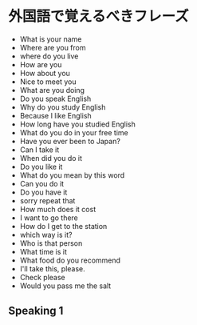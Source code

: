 # 外国語で覚えるべきフレーズ

- What is your name
- Where are you from
- where do you live
- How are you
- How about you
- Nice to meet you
- What are you doing
- Do you speak English
- Why do you study English
- Because I like English
- How long have you studied English
- What do you do in your free time
- Have you ever been to Japan?
- Can I take it
- When did you do it
- Do you like it
- What do you mean by this word
- Can you do it
- Do you have it
- sorry repeat that
- How much does it cost
- I want to go there
- How do I get to the station
- which way is it?
- Who is that person
- What time is it
- What food do you recommend
- I'll take this, please.
- Check please
- Would you pass me the salt

## Speaking 1

